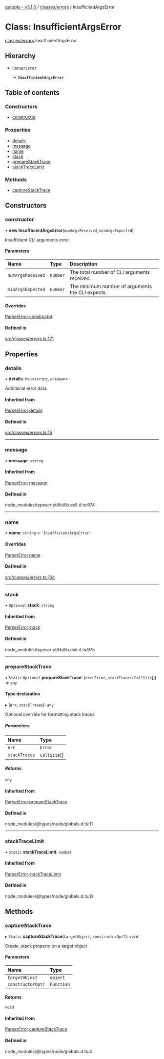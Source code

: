 [getopts - v3.1.0](../README.md) / [classes/errors](../modules/classes_errors.md) / InsufficientArgsError

# Class: InsufficientArgsError

[classes/errors](../modules/classes_errors.md).InsufficientArgsError

## Hierarchy

- [`ParserError`](classes_errors.ParserError.md)

  ↳ **`InsufficientArgsError`**

## Table of contents

### Constructors

- [constructor](classes_errors.InsufficientArgsError.md#constructor)

### Properties

- [details](classes_errors.InsufficientArgsError.md#details)
- [message](classes_errors.InsufficientArgsError.md#message)
- [name](classes_errors.InsufficientArgsError.md#name)
- [stack](classes_errors.InsufficientArgsError.md#stack)
- [prepareStackTrace](classes_errors.InsufficientArgsError.md#preparestacktrace)
- [stackTraceLimit](classes_errors.InsufficientArgsError.md#stacktracelimit)

### Methods

- [captureStackTrace](classes_errors.InsufficientArgsError.md#capturestacktrace)

## Constructors

### constructor

• **new InsufficientArgsError**(`numArgsReceived`, `minArgsExpected`)

Insufficient CLI arguments error.

#### Parameters

| Name              | Type     | Description                                      |
| :---------------- | :------- | :----------------------------------------------- |
| `numArgsReceived` | `number` | The total number of CLI arguments received.      |
| `minArgsExpected` | `number` | The minimum number of arguments the CLI expects. |

#### Overrides

[ParserError](classes_errors.ParserError.md).[constructor](classes_errors.ParserError.md#constructor)

#### Defined in

[src/classes/errors.ts:171](https://github.com/prasadrajandran/node-getopts/blob/ff39d95/src/classes/errors.ts#L171)

## Properties

### details

• **details**: `Map`<`string`, `unknown`\>

Additional error data.

#### Inherited from

[ParserError](classes_errors.ParserError.md).[details](classes_errors.ParserError.md#details)

#### Defined in

[src/classes/errors.ts:16](https://github.com/prasadrajandran/node-getopts/blob/ff39d95/src/classes/errors.ts#L16)

---

### message

• **message**: `string`

#### Inherited from

[ParserError](classes_errors.ParserError.md).[message](classes_errors.ParserError.md#message)

#### Defined in

node_modules/typescript/lib/lib.es5.d.ts:974

---

### name

• **name**: `string` = `'InsufficientArgsError'`

#### Overrides

[ParserError](classes_errors.ParserError.md).[name](classes_errors.ParserError.md#name)

#### Defined in

[src/classes/errors.ts:164](https://github.com/prasadrajandran/node-getopts/blob/ff39d95/src/classes/errors.ts#L164)

---

### stack

• `Optional` **stack**: `string`

#### Inherited from

[ParserError](classes_errors.ParserError.md).[stack](classes_errors.ParserError.md#stack)

#### Defined in

node_modules/typescript/lib/lib.es5.d.ts:975

---

### prepareStackTrace

▪ `Static` `Optional` **prepareStackTrace**: (`err`: `Error`, `stackTraces`: `CallSite`[]) => `any`

#### Type declaration

▸ (`err`, `stackTraces`): `any`

Optional override for formatting stack traces

##### Parameters

| Name          | Type         |
| :------------ | :----------- |
| `err`         | `Error`      |
| `stackTraces` | `CallSite`[] |

##### Returns

`any`

#### Inherited from

[ParserError](classes_errors.ParserError.md).[prepareStackTrace](classes_errors.ParserError.md#preparestacktrace)

#### Defined in

node_modules/@types/node/globals.d.ts:11

---

### stackTraceLimit

▪ `Static` **stackTraceLimit**: `number`

#### Inherited from

[ParserError](classes_errors.ParserError.md).[stackTraceLimit](classes_errors.ParserError.md#stacktracelimit)

#### Defined in

node_modules/@types/node/globals.d.ts:13

## Methods

### captureStackTrace

▸ `Static` **captureStackTrace**(`targetObject`, `constructorOpt?`): `void`

Create .stack property on a target object

#### Parameters

| Name              | Type       |
| :---------------- | :--------- |
| `targetObject`    | `object`   |
| `constructorOpt?` | `Function` |

#### Returns

`void`

#### Inherited from

[ParserError](classes_errors.ParserError.md).[captureStackTrace](classes_errors.ParserError.md#capturestacktrace)

#### Defined in

node_modules/@types/node/globals.d.ts:4
